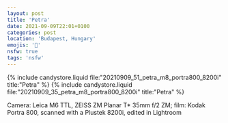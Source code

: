 ```yaml
---
layout: post
title: 'Petra'
date: 2021-09-09T22:01+0100
categories: post
location: 'Budapest, Hungary'
emojis: '🔞'
nsfw: true
tags: 'nsfw'
---
```


{% include candystore.liquid file:"20210909_51_petra_m8_portra800_8200i" title:"Petra" %}
{% include candystore.liquid file:"20210909_35_petra_m8_portra800_8200i" title:"Petra" %}

Camera: Leica M6 TTL, ZEISS ZM Planar T\* 35mm f/2 ZM; film: Kodak Portra 800, scanned with a Plustek 8200i, edited in Lightroom
